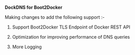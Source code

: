 **DockDNS for Boot2Docker**

Making changes to add the following support :-

1. Support Boot2Docker TLS Endpoint of Docker REST API

2. Optimization for improving performance of DNS queries

3. More Logging
